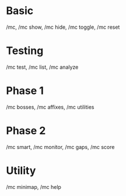 # Basic
/mc, /mc show, /mc hide, /mc toggle, /mc reset

# Testing  
/mc test, /mc list, /mc analyze

# Phase 1
/mc bosses, /mc affixes, /mc utilities

# Phase 2
/mc smart, /mc monitor, /mc gaps, /mc score

# Utility
/mc minimap, /mc help
